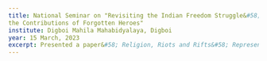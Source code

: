 ```yaml
---
title: National Seminar on "Revisiting the Indian Freedom Struggle&#58; Exploring
the Contributions of Forgotten Heroes" 
institute: Digboi Mahila Mahabidyalaya, Digboi
year: 15 March, 2023
excerpt: Presented a paper&#58; Religion, Riots and Rifts&#58; Representations of Partition in Manohar Malgonkar’s <em>A Bend in the Ganges</em>
---
```


